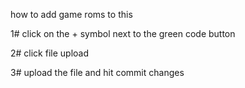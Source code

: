 how to add game roms to this

1# click on the + symbol next to the green code button

2# click file upload

3# upload the file and hit commit changes
